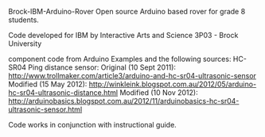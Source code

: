Brock-IBM-Arduino-Rover
Open source Arduino based rover for grade 8 students.


Code developed for IBM by Interactive Arts and Science 3P03 - Brock University

   component code from Arduino Examples and the following sources:
   HC-SR04 Ping distance sensor:
   Original (10 Sept 2011): http://www.trollmaker.com/article3/arduino-and-hc-sr04-ultrasonic-sensor
   Modified (15 May 2012): http://winkleink.blogspot.com.au/2012/05/arduino-hc-sr04-ultrasonic-distance.html
   Modified (10 Nov 2012): http://arduinobasics.blogspot.com.au/2012/11/arduinobasics-hc-sr04-ultrasonic-sensor.html

Code works in conjunction with instructional guide.
